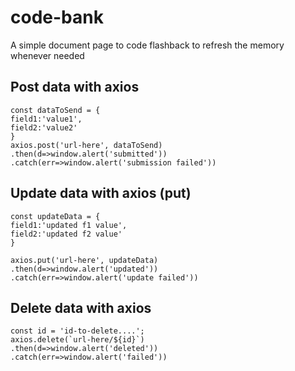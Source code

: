 # code-bank
A simple document page to code flashback to refresh the memory whenever needed

## Post data with axios
```
const dataToSend = {
field1:'value1',
field2:'value2'
}
axios.post('url-here', dataToSend)
.then(d=>window.alert('submitted'))
.catch(err=>window.alert('submission failed'))
```
## Update data with axios (put)
```
const updateData = {
field1:'updated f1 value',
field2:'updated f2 value'
}

axios.put('url-here', updateData)
.then(d=>window.alert('updated'))
.catch(err=>window.alert('update failed'))
```
## Delete data with axios 
```
const id = 'id-to-delete....';
axios.delete(`url-here/${id}`)
.then(d=>window.alert('deleted'))
.catch(err=>window.alert('failed'))
```
